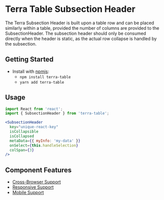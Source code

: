 # Terra Table Subsection Header

The Terra Subsection Header is built upon a table row and can be placed similarly within a table, provided the number of columns are provided to the SubsectionHeader. The subsection header should only be consumed directly when the header is static, as the actual row collapse is handled by the subsection.

## Getting Started

- Install with [npmjs](https://www.npmjs.com):
  - `npm install terra-table`
  - `yarn add terra-table`

## Usage

```jsx
import React from 'react';
import { SubsectionHeader } from 'terra-table';

<SubsectionHeader
  key="unique-react-key"
  isCollapsible
  isCollapsed
  metaData={{ myInfo: 'my-data' }}
  onSelect={this.handleSelection}
  colSpan={3}
/>
```

## Component Features
* [Cross-Browser Support](https://github.com/cerner/terra-ui/blob/master/src/terra-dev-site/contributing/ComponentStandards.e.contributing.md#cross-browser-support)
* [Responsive Support](https://github.com/cerner/terra-ui/blob/master/src/terra-dev-site/contributing/ComponentStandards.e.contributing.md#responsive-support)
* [Mobile Support](https://github.com/cerner/terra-ui/blob/master/src/terra-dev-site/contributing/ComponentStandards.e.contributing.md#mobile-support)
